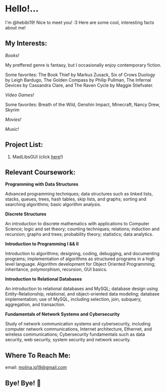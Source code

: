 # Hello!...
I'm @hebibi19! Nice to meet you! :3
Here are some cool, interesting facts about me!


## My Interests:
*Books!*

My preffered genre is fantasy, but I occasionally enjoy contemporary fiction.

Some favorites: The Book Thief by Markus Zusack, Six of Crows Duology by Leigh Bardugo, The Golden Compass by Philip Pullman, The Infernal Devices by Cassandra Clare, and The Raven Cycle by Maggie Stiefvater.

*Video Games!*

Some favorites: Breath of the Wild, Genshin Impact, Minecraft, Nancy Drew, Skyrim

*Movies!*

*Music!*




## Project List:
1. MadLibsGUI (click [here]!)

  
  
  
  [here]: https://github.com/hebibi19/MadLibsGUI




## Relevant Coursework:

**Programming with Data Structures**

Advanced programming techniques; data structures such as linked lists, stacks, queues, trees, hash tables, skip lists, and graphs; sorting and searching algorithms; basic algorithm analysis.

**Discrete Structures**

An introduction to discrete mathematics with applications to Computer Science; logic and set theory; counting techniques; relations; induction and recursion; graphs and trees; probability theory; statistics; data analytics.

**Introduction to Programming I && II**

Introduction to algorithms; designing, coding, debugging, and documenting programs; implementation of algorithms as structured programs in a high level language.
Algorithm development for Object Oriented Programming; inheritance, polymorphism, recursion, GUI basics. 

**Introduction to Relational Databases**

An introduction to relational databases and MySQL; database design using Entity-Relationship, relational, and object-oriented data modeling; database implementation; use of MySQL, including selection, join, subquery, aggregation, and transaction.

**Fundamentals of Network Systems and Cybersecurity**

Study of network communication systems and cybersecurity, including computer network communications, Internet architecture, Ethernet, and wireless communications; Cybersecurity fundamentals such as data security, web security, system security and network security.


## Where To Reach Me:
email: molina.jq19@gmail.com

## Bye! Bye! 🍓 
